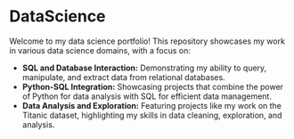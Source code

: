 # DataScience

Welcome to my data science portfolio! This repository showcases my work in various data science domains, with a focus on:

* **SQL and Database Interaction:** Demonstrating my ability to query, manipulate, and extract data from relational databases.
* **Python-SQL Integration:** Showcasing projects that combine the power of Python for data analysis with SQL for efficient data management.
* **Data Analysis and Exploration:** Featuring projects like my work on the Titanic dataset, highlighting my skills in data cleaning, exploration, and analysis.
